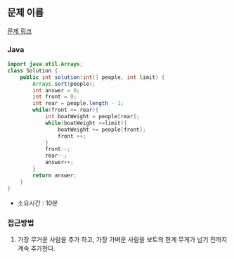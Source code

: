 ## 문제 이름

[문제 링크](https://programmers.co.kr/learn/courses/30/lessons/42885)

### Java

```java
import java.util.Arrays;
class Solution {
    public int solution(int[] people, int limit) {
        Arrays.sort(people);
        int answer = 0;
        int front = 0;
        int rear = people.length - 1;
        while(front <= rear){
            int boatWeight = people[rear];
            while(boatWeight <=limit){
                boatWeight += people[front];
                front ++;
            }
            front--;
            rear--;
            answer++;
        }
        return answer;
    }
}
```

- 소요시간 : 10분

### 접근방법

1. 가장 무거운 사람을 추가 하고, 가장 가벼운 사람을 보트의 한계 무게가 넘기 전까지 계속 추가한다.
